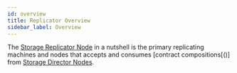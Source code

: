 ```yaml
---
id: overview
title: Replicator Overview
sidebar_label: Overview
---
```


The [Storage Replicator Node](overview.md) in a nutshell is the primary replicating machines and nodes that accepts and consumes [contract compositions[()] from [Storage Director Nodes](../drive/overview.md).